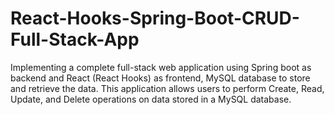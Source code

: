 # React-Hooks-Spring-Boot-CRUD-Full-Stack-App

Implementing a complete full-stack web application using Spring boot as backend and React (React Hooks) as frontend, MySQL database to store and retrieve the data.
This application allows users to perform Create, Read, Update, and Delete operations on data stored in a MySQL database.
